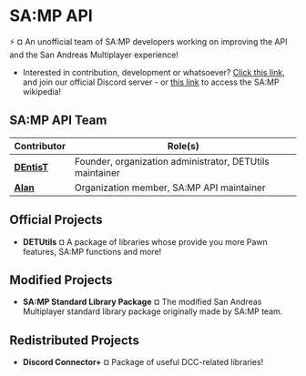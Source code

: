 # SA:MP API
:zap: ¤ An unofficial team of SA:MP developers working on improving the API and the San Andreas Multiplayer experience!

- Interested in contribution, development or whatsoever? [Click this link](https://discord.gg/k54r9YVY8R), and join our official Discord server - or [this link](https://github.com/samp-api/samp-wiki) to access the SA:MP wikipedia!

## SA:MP API Team

| Contributor | Role(s) |
|----------------------------------|----------------------------------|
| **[DEntisT](https://github.com/dentis-t)** | Founder, organization administrator, DETUtils maintainer |
| **[Alan](https://github.com/meisalan)** | Organization member, SA:MP API maintainer |

## Official Projects

- **DETUtils** ¤ A package of libraries whose provide you more Pawn features, SA:MP functions and more!

## Modified Projects

- **SA:MP Standard Library Package** ¤ The modified San Andreas Multiplayer standard library package originally made by SA:MP team.

## Redistributed Projects

- **Discord Connector+** ¤ Package of useful DCC-related libraries!
